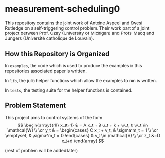 # measurement-scheduling0
This repository contains the joint work of Antoine Aspeel and Kwesi Rutledge on a self-triggering control problem. Their work part of a joint project between Prof. Ozay (University of Michigan) and Profs. Macq and Jungers (Université catholique de Louvain).

## How this Repository is Organized

In `examples`, the code which is used to produce the examples in this repositories associated paper is written.

In `lib`, the julia helper functions which allow the examples to run is written.

In `tests`, the testing suite for the helper functions is contained.

## Problem Statement
This project aims to control systems of the form
$$
\begin{array}{rll}
    x_{t+1} & = A x_t + B u_t + k + w_t, & w_t \in \mathcal{W} \\ \cr
	y_t & =
	    \begin{cases}
		    C x_t + v_t, & \sigma^m_t = 1 \\ \cr
			\emptyset, & \sigma^m_t = 0
		\end{cases}
		& v_t \in \mathcal{V} \\ \cr
	z_t &=D x_t+d 
\end{array}
$$

(rest of problem will be added later)